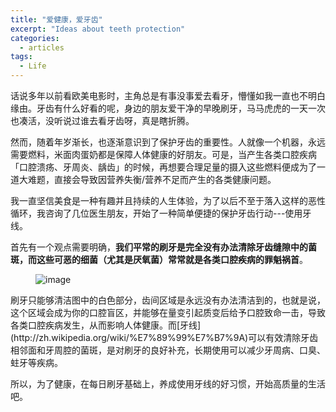 ```yaml
---
title: "爱健康，爱牙齿"
excerpt: "Ideas about teeth protection"
categories:
  - articles
tags:
  - Life
---
```


话说多年以前看欧美电影时，主角总是有事没事爱去看牙，懵懂如我一直也不明白缘由。牙齿有什么好看的呢，身边的朋友爱干净的早晚刷牙，马马虎虎的一天一次也凑活，没听说过谁去看牙齿呀，真是瞎折腾。

然而，随着年岁渐长，也逐渐意识到了保护牙齿的重要性。人就像一个机器，永远需要燃料，米面肉蛋奶都是保障人体健康的好朋友。可是，当产生各类口腔疾病「口腔溃疡、牙周炎、龋齿」的时候，再想要合理足量的摄入这些燃料便成为了一道大难题，直接会导致因营养失衡/营养不足而产生的各类健康问题。

我一直坚信美食是一种有趣并且持续的人生体验，为了以后不至于落入这样的恶性循环，我咨询了几位医生朋友，开始了一种简单便捷的保护牙齿行动---使用牙线。

首先有一个观点需要明确，**我们平常的刷牙是完全没有办法清除牙齿缝隙中的菌斑，而这些可恶的细菌（尤其是厌氧菌）常常就是各类口腔疾病的罪魁祸首**。

<figure >
<img src="https://dn-shanguangyu.qbox.me/dental.gif" alt="image">
</figure>
刷牙只能够清洁图中的白色部分，齿间区域是永远没有办法清洁到的，也就是说，这个区域会成为你的口腔盲区，并能够在量变引起质变后给予口腔致命一击，导致各类口腔疾病发生，从而影响人体健康。而[牙线](http://zh.wikipedia.org/wiki/%E7%89%99%E7%B7%9A)可以有效清除牙齿相邻面和牙周腔的菌斑，是对刷牙的良好补充，长期使用可以减少牙周病、口臭、蛀牙等疾病。

所以，为了健康，在每日刷牙基础上，养成使用牙线的好习惯，开始高质量的生活吧。



